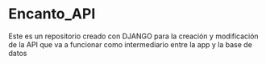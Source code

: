 # Encanto_API
Este es un repositorio creado con DJANGO para la creación y modificación de la API que va a funcionar como intermediario entre la app y la base de datos

